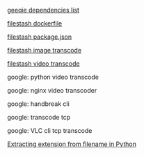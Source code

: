 [geeqie dependencies list](http://www.geeqie.org/geeqie-install-debian.sh)

[filestash dockerfile](https://github.com/mickael-kerjean/filestash/blob/master/docker/Dockerfile)

[filestash package.json](https://github.com/mickael-kerjean/filestash/blob/master/package.json)

[filestash image transcode](https://github.com/mickael-kerjean/filestash/blob/fd1249c4d68a755ba1e3cedea9a534c5e60e643e/server/plugin/plg_image_light/deps/README.md)

[filestash video transcode](https://github.com/mickael-kerjean/filestash/blob/fd1249c4d68a755ba1e3cedea9a534c5e60e643e/server/plugin/plg_video_transcoder/index.go)

google: python video transcode

google: nginx video transcoder

google: handbreak cli

google: transcode tcp

google: VLC cli tcp transcode

[Extracting extension from filename in Python](https://stackoverflow.com/questions/541390/extracting-extension-from-filename-in-python)


